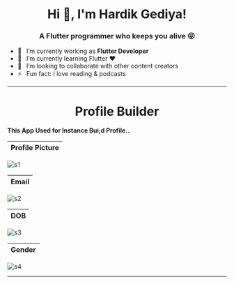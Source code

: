 <h1 align="center"> Hi 👋, I'm Hardik Gediya!</a></h1>
<h3 align="center">A Flutter programmer who keeps you alive 😜</h3>


- 🔭 &ensp;I’m currently working as **Flutter Developer**
- 🌱 &ensp;I’m currently learning Flutter ❤️
- 👯 &ensp;I’m looking to collaborate with other content creators
- ⚡ &ensp;Fun fact: I love reading & podcasts

----------------------------------------------------------------------


<h1 align="center">Profile Builder</a></h1>

**This App Used for Instance Bui;d Profile..**

  Profile Picture       | 
:-------------------------:|
![s1](https://user-images.githubusercontent.com/77672442/173120659-e119f3ae-b7d4-4d31-80d0-f94cf2c3a31b.jpg)

Email         | 
:-------------------------:|
![s2](https://user-images.githubusercontent.com/77672442/173120665-c16258a2-9745-4f38-a692-f7371c74a2dd.jpg)

 DOB        | 
 :-------------------------:|
![s3](https://user-images.githubusercontent.com/77672442/173120669-e4998639-6a29-4888-916d-7c38fa3be2aa.jpg)


Gender      | 
:-------------------------:|
![s4](https://user-images.githubusercontent.com/77672442/173120680-280e975d-d0f5-42c8-ab3e-ee98795249b8.jpg)












----------------------------------------------------------------------


